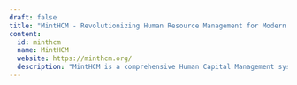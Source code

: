 ```yaml
---
draft: false
title: "MintHCM - Revolutionizing Human Resource Management for Modern Businesses"
content:
  id: minthcm
  name: MintHCM
  website: https://minthcm.org/
  description: "MintHCM is a comprehensive Human Capital Management system designed to streamline HR processes, enhance recruitment, and optimize employee performance."
---
```

